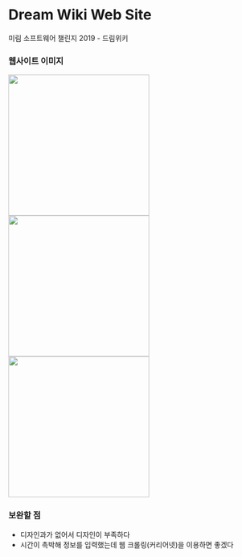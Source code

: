 # Dream Wiki Web Site
미림 소프트웨어 챌린지 2019 - 드림위키
### 웹사이트 이미지
<div>
<img src ="https://user-images.githubusercontent.com/48716298/71766617-22201c00-2f45-11ea-92fd-118acdf4b219.PNG" width="280"></img>   
<img src ="https://user-images.githubusercontent.com/48716298/71766619-23e9df80-2f45-11ea-9362-017023e4bc58.PNG" width="280"></img>   
<img src ="https://user-images.githubusercontent.com/48716298/71766621-25b3a300-2f45-11ea-80b9-49ef73bf9c38.PNG" width="280"></img>   
</div>

### 보완할 점
- 디자인과가 없어서 디자인이 부족하다
- 시간이 촉박해 정보를 입력했는데 웹 크롤링(커리어넷)을 이용하면 좋겠다
